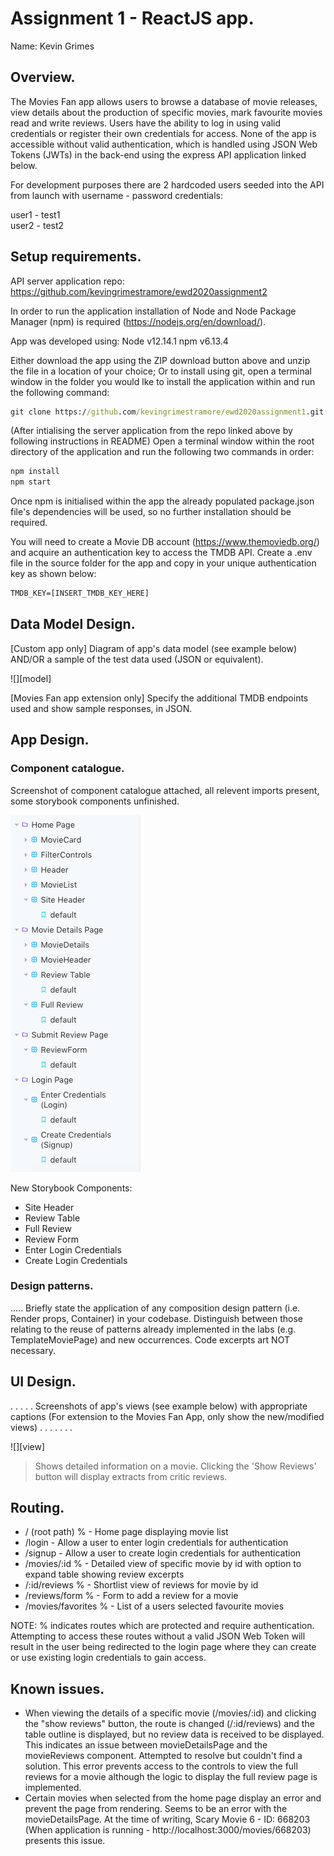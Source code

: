 # Assignment 1 - ReactJS app.

Name: Kevin Grimes

## Overview.
The Movies Fan app allows users to browse a database of movie releases, view details about the production of specific movies, mark favourite movies read and write reviews. Users have the ability to log in using valid credentials or register their own credentials for access. None of the app is accessible without valid authentication, which is handled using JSON Web Tokens (JWTs) in the back-end using the express API application linked below.

For development purposes there are 2 hardcoded users seeded into the API from launch with username - password credentials:

user1 - test1 <br>
user2 - test2

## Setup requirements.

API server application repo: https://github.com/kevingrimestramore/ewd2020assignment2

In order to run the application installation of Node and Node Package Manager (npm) is required (https://nodejs.org/en/download/).

App was developed using:
Node v12.14.1
npm  v6.13.4

Either download the app using the ZIP download button above and unzip the file in a location of your choice; Or to install using git, open a terminal window in the folder you would lke to install the application within and run the following command:

```bat
git clone https://github.com/kevingrimestramore/ewd2020assignment1.git
```
(After intialising the server application from the repo linked above by following instructions in README)
Open a terminal window within the root directory of the application and run the following two commands in order:

```bat
npm install
npm start
```

Once npm is initialised within the app the already populated package.json file's dependencies will be used, so no further installation should be required.

You will need to create a Movie DB account (https://www.themoviedb.org/) and acquire an authentication key to access the TMDB API. Create a .env file in the source folder for the app and copy in your unique authentication key as shown below:

```bat
TMDB_KEY=[INSERT_TMDB_KEY_HERE]
```

## Data Model Design.

[Custom app only]
 Diagram of app's data model (see example below) AND/OR a sample of the test data used (JSON or equivalent).

![][model]

[Movies Fan app extension only]
Specify the additional TMDB endpoints used and show sample responses, in JSON.

## App Design.

### Component catalogue.

Screenshot of component catalogue attached, all relevent imports present, some storybook components unfinished.

![StoryBook Components](storybook.png)

New Storybook Components:

+ Site Header
+ Review Table
+ Full Review
+ Review Form
+ Enter Login Credentials
+ Create Login Credentials

### Design patterns.

..... Briefly state the application of any composition design pattern (i.e. Render props, Container) in your codebase. Distinguish between those relating to the reuse of patterns already implemented in the labs (e.g. TemplateMoviePage) and new occurrences. Code excerpts art NOT necessary.

## UI Design.

. . . . . Screenshots of app's views (see example below) with appropriate captions (For extension to the Movies Fan App, only show the new/modified views) . . . . . . . 

![][view]
>Shows detailed information on a movie. Clicking the 'Show Reviews' button will display extracts from critic reviews.

## Routing.
+ / (root path)     %  - Home page displaying movie list
+ /login               - Allow a user to enter login credentials for authentication
+ /signup              - Allow a user to create login credentials for authentication
+ /movies/:id       %  - Detailed view of specific movie by id with option to expand table showing review excerpts
+ /:id/reviews      %  - Shortlist view of reviews for movie by id
+ /reviews/form     %  - Form to add a review for a movie
+ /movies/favorites %  - List of a users selected favourite movies


NOTE: % indicates routes which are protected and require authentication. Attempting to access these routes without a valid JSON Web Token will result in the user being redirected to the login page where they can  create or use existing login credentials to gain access.

## Known issues.
+ When viewing the details of a specific movie (/movies/:id) and clicking the "show reviews" button, the route is changed (/:id/reviews) and the table outline is displayed, but no review data is received to be displayed. This indicates an issue between movieDetailsPage and the movieReviews component. Attempted to resolve but couldn't find a solution. This error prevents access to the controls to view the full reviews for a movie although the logic to display the full review page is implemented.
+ Certain movies when selected from the home page display an error and prevent the page from rendering. Seems to be an error with the movieDetailsPage. At the time of writing, Scary Movie 6 - ID: 668203 (When application is running - http://localhost:3000/movies/668203) presents this issue.
